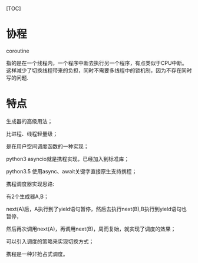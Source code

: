 [TOC]

# 协程

coroutine

指的是在一个线程内，一个程序中断去执行另一个程序，有点类似于CPU中断。这样减少了切换线程带来的负担，同时不需要多线程中的锁机制，因为不存在同时写的问题.

# 特点

生成器的高级用法；

比进程、线程轻量级；

是在用户空间调度函数的一种实现；

python3 asyncio就是携程实现，已经加入到标准库；

python3.5 使用async、await关键字直接原生支持携程；

携程调度器实现思路:

有2个生成器A,B；

next(A)后，A执行到了yield语句暂停，然后去执行next(B),B执行到yield语句也暂停，

然后再次调用next(A)，再调用next(B)，周而复始，就实现了调度的效果；

可以引入调度的策略来实现切换方式；

携程是一种非抢占式调度。
